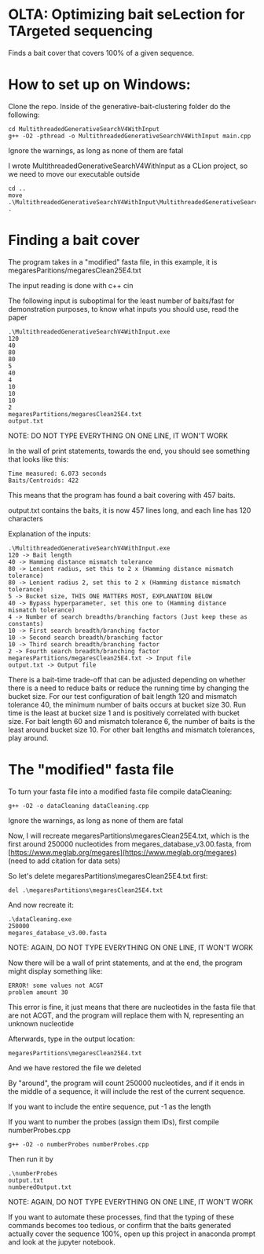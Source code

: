 # OLTA: Optimizing bait seLection for TArgeted sequencing
Finds a bait cover that covers 100% of a given sequence.
# How to set up on Windows:
Clone the repo. Inside of the generative-bait-clustering folder do the following:
```
cd MultithreadedGenerativeSearchV4WithInput
g++ -O2 -pthread -o MultithreadedGenerativeSearchV4WithInput main.cpp
```
Ignore the warnings, as long as none of them are fatal

I wrote MultithreadedGenerativeSearchV4WithInput as a CLion project, so we need to move our executable outside
```
cd ..
move .\MultithreadedGenerativeSearchV4WithInput\MultithreadedGenerativeSearchV4WithInput.exe .
```
# Finding a bait cover
The program takes in a "modified" fasta file, in this example, it is megaresParitions/megaresClean25E4.txt

The input reading is done with c++ cin

The following input is suboptimal for the least number of baits/fast for demonstration purposes, to know what inputs you should use, read the paper
```
.\MultithreadedGenerativeSearchV4WithInput.exe
120
40
80
80
5
40
4
10
10
10
2
megaresPartitions/megaresClean25E4.txt
output.txt
```
NOTE: DO NOT TYPE EVERYTHING ON ONE LINE, IT WON'T WORK

In the wall of print statements, towards the end, you should see something that looks like this:
```
Time measured: 6.073 seconds
Baits/Centroids: 422
```
This means that the program has found a bait covering with 457 baits.

output.txt contains the baits, it is now 457 lines long, and each line has 120 characters

Explanation of the inputs:
```
.\MultithreadedGenerativeSearchV4WithInput.exe
120 -> Bait length
40 -> Hamming distance mismatch tolerance
80 -> Lenient radius, set this to 2 x (Hamming distance mismatch tolerance)
80 -> Lenient radius 2, set this to 2 x (Hamming distance mismatch tolerance)
5 -> Bucket size, THIS ONE MATTERS MOST, EXPLANATION BELOW
40 -> Bypass hyperparameter, set this one to (Hamming distance mismatch tolerance)
4 -> Number of search breadths/branching factors (Just keep these as constants)
10 -> First search breadth/branching factor
10 -> Second search breadth/branching factor
10 -> Third search breadth/branching factor
2 -> Fourth search breadth/branching factor
megaresPartitions/megaresClean25E4.txt -> Input file
output.txt -> Output file
```
There is a bait-time trade-off that can be adjusted depending on whether there is a need to reduce baits or reduce the running time by changing the bucket size. For our test configuration of bait length 120 and mismatch tolerance 40, the minimum number of baits occurs at bucket size 30. Run time is the least at bucket size 1 and is positively correlated with bucket size. For bait length 60 and mismatch tolerance 6, the number of baits is the least around bucket size 10. For other bait lengths and mismatch tolerances, play around.
# The "modified" fasta file
To turn your fasta file into a modified fasta file compile dataCleaning:
```
g++ -O2 -o dataCleaning dataCleaning.cpp
```
Ignore the warnings, as long as none of them are fatal

Now, I will recreate megaresPartitions\megaresClean25E4.txt, which is the first around 250000 nucleotides from megares_database_v3.00.fasta, from [https://www.meglab.org/megares](https://www.meglab.org/megares) (need to add citation for data sets)

So let's delete megaresPartitions\megaresClean25E4.txt first:
```
del .\megaresPartitions\megaresClean25E4.txt
```
And now recreate it:
```
.\dataCleaning.exe
250000
megares_database_v3.00.fasta
```
NOTE: AGAIN, DO NOT TYPE EVERYTHING ON ONE LINE, IT WON'T WORK

Now there will be a wall of print statements, and at the end, the program might display something like:
```
ERROR! some values not ACGT
problem amount 30
```
This error is fine, it just means that there are nucleotides in the fasta file that are not ACGT, and the program will replace them with N, representing an unknown nucleotide

Afterwards, type in the output location:
```
megaresPartitions\megaresClean25E4.txt
```
And we have restored the file we deleted

By "around", the program will count 250000 nucleotides, and if it ends in the middle of a sequence, it will include the rest of the current sequence.

If you want to include the entire sequence, put -1 as the length

If you want to number the probes (assign them IDs), first compile numberProbes.cpp

```
g++ -O2 -o numberProbes numberProbes.cpp
```
Then run it by
```
.\numberProbes
output.txt
numberedOutput.txt
```
NOTE: AGAIN, DO NOT TYPE EVERYTHING ON ONE LINE, IT WON'T WORK

If you want to automate these processes, find that the typing of these commands becomes too tedious, or confirm that the baits generated actually cover the sequence 100%, open up this project in anaconda prompt and look at the jupyter notebook.
